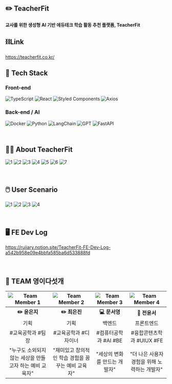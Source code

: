 ## ✏️ TeacherFit
#### 교사를 위한 생성형 AI 기반 에듀테크 학습 활동 추천 플랫폼, <strong>TeacherFit</strong>


## ⛓️Link
https://teacherfit.co.kr/


## 🚀 Tech Stack
### Front-end
![TypeScript](https://img.shields.io/badge/TypeScript-3178C6?style=for-the-badge&logo=typescript&logoColor=white)
![React](https://img.shields.io/badge/React-61DAFB?style=for-the-badge&logo=react&logoColor=black)
![Styled Components](https://img.shields.io/badge/Styled--Components-DB7093?style=for-the-badge&logo=styled-components&logoColor=white)
![Axios](https://img.shields.io/badge/Axios-5A29E4?style=for-the-badge&logo=axios&logoColor=white)

### Back-end / AI
![Docker](https://img.shields.io/badge/Docker-2496ED?style=for-the-badge&logo=docker&logoColor=white)
![Python](https://img.shields.io/badge/Python-3776AB?style=for-the-badge&logo=python&logoColor=white)
![LangChain](https://img.shields.io/badge/LangChain-FFD700?style=for-the-badge&logo=langchain&logoColor=black)
![GPT](https://img.shields.io/badge/GPT-412991?style=for-the-badge&logo=openai&logoColor=white)
![FastAPI](https://img.shields.io/badge/FastAPI-009688?style=for-the-badge&logo=fastapi&logoColor=white)

<br>

## 🧑‍🏫 About TeacherFit
![1](https://github.com/user-attachments/assets/e9e63f3b-e540-4843-8793-dc8a88c1e19c)
![2](https://github.com/user-attachments/assets/b1a7b603-cb8d-4610-966d-5c5a9c7ece57)
![3](https://github.com/user-attachments/assets/a2328be8-98a0-41ef-94b6-7496d4397540)
![4](https://github.com/user-attachments/assets/46085ad0-536f-49d4-be68-56825c41ed98)
![5](https://github.com/user-attachments/assets/f239a083-5b5f-41ee-8a7a-ce86792e30f0)
![6](https://github.com/user-attachments/assets/fe63fcfb-ce45-40fa-ad4a-5db5128c56a9)
![7](https://github.com/user-attachments/assets/a20089c7-b1ef-4e66-a106-fdc544d4434a)
<br>
<br>
<br>
## 🖱️ User Scenario
![1](https://github.com/user-attachments/assets/709b8e5f-669b-4ecc-bf0e-32a14b4416c6)
![2](https://github.com/user-attachments/assets/8a25c573-1eca-4a24-997a-46b06139925f)
![3](https://github.com/user-attachments/assets/f5432f65-ae2d-4f1c-8c7d-d3f18c3a9eeb)
![4](https://github.com/user-attachments/assets/d769b036-74fa-487a-830a-54ee9223c206)
<br>
<br>
<br>
## 🖥️ FE Dev Log 
https://ruiiary.notion.site/TeacherFit-FE-Dev-Log-a542b958e09e4bbfa585ba6d533888fd
<br>
<br>
<br>
## 🤍 TEAM 영이다섯개
| ![Team Member 1](https://github.com/user-attachments/assets/734859d5-146c-49cf-8b58-38b8791ff00d) | ![Team Member 2](https://github.com/user-attachments/assets/31815369-2e25-4319-bcd2-10a05c810758) | ![Team Member 3](https://github.com/user-attachments/assets/50a06953-abb3-47af-9f06-5027a60c53b4) | ![Team Member 4](https://github.com/user-attachments/assets/cde90c41-455a-452a-bb39-40c7e2c5e443) |
| :----------------------------------: | :----------------------------------: | :----------------------------------: | :----------------------------------: |
| **✏️ 윤은지**                   | **✏️ 최은진**                   | **💻 문서영**                   | **🎨 전윤서**                   |
| 기획                             | 기획                             | 백엔드                              | 프론트엔드                              |
| #교육공학과 #팀장                            | #교육공학과 #디자이너                            | #컴퓨터공학과 #AI #BE                           | #융합콘텐츠학과 #UIUX #FE                           |
| "누구도 소외되지 않는 세상을 만들고자 하는 예비 교육자"                     | "재미있고 창의적인 학습 경험을 꿈꾸는 예비 교육자"                     | "세상의 변화를 만드는 개발자"                     | "더 나은 사용자경험을 위해 노력하는 개발자"                     |

